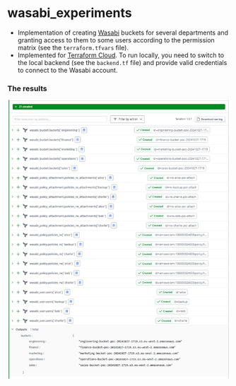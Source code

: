 # wasabi_experiments

- Implementation of creating [Wasabi](https://wasabisys.com/) buckets for several departments and granting access to them to some users according to the permission matrix (see the `terraform.tfvars` file).
- Implemented for [Terraform Cloud](https://app.terraform.io/). To run locally, you need to switch to the local backend (see the `backend.tf` file) and provide valid credentials to connect to the Wasabi account.

### The results
![img_1.png](tf_cloud_output.png)